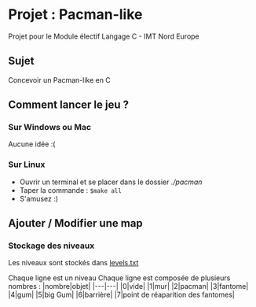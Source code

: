 # Projet : Pacman-like

Projet pour le Module électif Langage C - IMT Nord Europe

## Sujet

Concevoir un Pacman-like en C

## Comment lancer le jeu ?

### Sur Windows ou Mac

Aucune idée :(

### Sur Linux

- Ouvrir un terminal et se placer dans le dossier *./pacman*
- Taper la commande : ```$make all```
- S'amusez :)

## Ajouter / Modifier une map

### Stockage des niveaux

Les niveaux sont stockés dans [levels.txt](levels.txt)

Chaque ligne est un niveau
Chaque ligne est composée de plusieurs nombres :
|nombre|objet|
|---|---|
|0|vide|
|1|mur|
|2|pacman|
|3|fantome|
|4|gum|
|5|big Gum|
|6|barrière|
|7|point de réaparition des fantomes|

